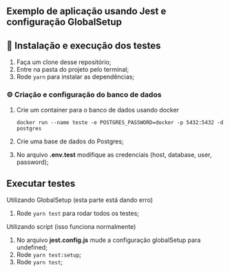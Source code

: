 ## Exemplo de aplicação usando Jest e configuração GlobalSetup

## 🚀 Instalação e execução dos testes

1. Faça um clone desse repositório;
2. Entre na pasta do projeto pelo terminal;
3. Rode `yarn` para instalar as dependências;

### ⚙ Criação e configuração do banco de dados

1. Crie um container para o banco de dados usando docker

   `docker run --name teste -e POSTGRES_PASSWORD=docker -p 5432:5432 -d postgres`

2. Crie uma base de dados do Postgres;
3. No arquivo **.env.test** modifique as credenciais (host, database, user, password);

## Executar testes

Utilizando GlobalSetup (esta parte está dando erro)

1. Rode `yarn test` para rodar todos os testes;

Utilizando script (isso funciona normalmente)

1. No arquivo **jest.config.js** mude a configuração globalSetup para undefined;
2. Rode `yarn test:setup`;
3. Rode `yarn test`;
